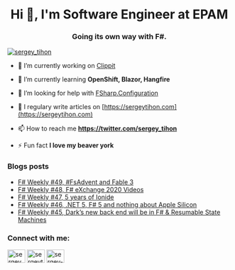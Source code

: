 <h1 align="center">Hi 👋, I'm Software Engineer at EPAM</h1>
<h3 align="center">Going its own way with F#.</h3>

<!---
<p align="left"> <img src="https://komarev.com/ghpvc/?username=sergey-tihon&label=Profile%20views&color=0e75b6&style=flat" alt="sergey-tihon" /> </p>

<p align="left"> <a href="https://github.com/ryo-ma/github-profile-trophy"><img src="https://github-profile-trophy.vercel.app/?username=sergey-tihon" alt="sergey-tihon" /></a> </p>
-->

<p align="left"> <a href="https://twitter.com/sergey_tihon" target="blank"><img src="https://img.shields.io/twitter/follow/sergey_tihon?logo=twitter&style=for-the-badge" alt="sergey_tihon" /></a> </p>

- 🔭 I’m currently working on [Clippit](https://github.com/sergey-tihon/Clippit)

- 🌱 I’m currently learning **OpenShift, Blazor, Hangfire**

- 🤝 I’m looking for help with [FSharp.Configuration](https://github.com/fsprojects/FSharp.Configuration/pull/139)

- 📝 I regulary write articles on [https://sergeytihon.com](https://sergeytihon.com)

- 📫 How to reach me **https://twitter.com/sergey_tihon**

- ⚡ Fun fact **I love my beaver york**

### Blogs posts
<!-- BLOG-POST-LIST:START -->
- [F# Weekly #49, #FsAdvent and Fable 3](https://sergeytihon.com/2020/12/05/f-weekly-49-fsadvent-and-fable-3/)
- [F# Weekly #48, F# eXchange 2020 Videos](https://sergeytihon.com/2020/11/28/f-weekly-48-f-exchange-2020-videos/)
- [F# Weekly #47, 5 years of Ionide](https://sergeytihon.com/2020/11/21/f-weekly-47-5-years-of-ionide/)
- [F# Weekly #46, .NET 5, F# 5 and nothing about Apple Silicon](https://sergeytihon.com/2020/11/14/f-weekly-46-net-5-f-5-and-nothing-about-apple-silicon/)
- [F# Weekly #45, Dark’s new back end will be in F# & Resumable State Machines](https://sergeytihon.com/2020/11/07/f-weekly-45-darks-new-back-end-will-be-in-f-resumable-state-machines/)
<!-- BLOG-POST-LIST:END -->

<p align="left"> 
<h3 align="left">Connect with me:</h3>
<a href="https://twitter.com/sergey_tihon" target="blank"><img align="center" src="https://cdn.jsdelivr.net/npm/simple-icons@3.0.1/icons/twitter.svg" alt="sergey_tihon" height="30" width="40" /></a>
<a href="https://linkedin.com/in/sergeytihon" target="blank"><img align="center" src="https://cdn.jsdelivr.net/npm/simple-icons@3.0.1/icons/linkedin.svg" alt="sergeytihon" height="30" width="40" /></a>
<a href="https://stackoverflow.com/users/sergey-tihon" target="blank"><img align="center" src="https://cdn.jsdelivr.net/npm/simple-icons@3.0.1/icons/stackoverflow.svg" alt="sergey-tihon" height="30" width="40" /></a>
</p>

<!---
<h3 align="left">Languages and Tools:</h3>
<p align="left"> 
  <a href="https://dotnet.microsoft.com/" target="_blank"> <img src="https://devicons.github.io/devicon/devicon.git/icons/dot-net/dot-net-original-wordmark.svg" alt="dotnet" width="40" height="40"/> </a> 
  <a href="https://fsharp.org" target="_blank"> <img src="https://fsharp.org/img/logo/fsharp.svg" alt="fsharp" width="40" height="40"/> </a> 
  <a href="https://www.w3schools.com/cs/" target="_blank"> <img src="https://devicons.github.io/devicon/devicon.git/icons/csharp/csharp-original.svg" alt="csharp" width="40" height="40"/> </a> 
  <a href="https://azure.microsoft.com/en-in/" target="_blank"> <img src="https://www.vectorlogo.zone/logos/microsoft_azure/microsoft_azure-icon.svg" alt="azure" width="40" height="40"/> </a>  </p>

<p><img align="left" src="https://github-readme-stats.vercel.app/api/top-langs/?username=sergey-tihon&layout=compact" alt="sergey-tihon" /></p>

<p>&nbsp;<img align="center" src="https://github-readme-stats.vercel.app/api?username=sergey-tihon&show_icons=true" alt="sergey-tihon" /></p>
-->
